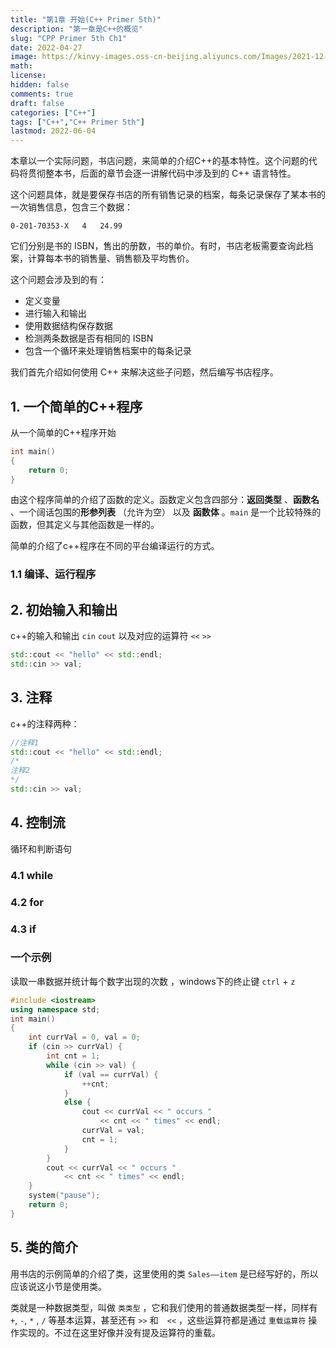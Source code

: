 ```yaml
---
title: "第1章 开始(C++ Primer 5th)"
description: "第一章是C++的概览"
slug: "CPP Primer 5th Ch1"
date: 2022-04-27
image: https://kinvy-images.oss-cn-beijing.aliyuncs.com/Images/2021-12-25.jpg
math: 
license: 
hidden: false
comments: true
draft: false	
categories: ["C++"]
tags: ["C++","C++ Primer 5th"]
lastmod: 2022-06-04
---
```






本章以一个实际问题，书店问题，来简单的介绍C++的基本特性。这个问题的代码将贯彻整本书，后面的章节会逐一讲解代码中涉及到的 C++ 语言特性。

这个问题具体，就是要保存书店的所有销售记录的档案，每条记录保存了某本书的一次销售信息，包含三个数据：

```
0-201-70353-X	4	24.99
```

它们分别是书的 ISBN，售出的册数，书的单价。有时，书店老板需要查询此档案，计算每本书的销售量、销售额及平均售价。

这个问题会涉及到的有：

- 定义变量
- 进行输入和输出
- 使用数据结构保存数据
- 检测两条数据是否有相同的 ISBN
- 包含一个循环来处理销售档案中的每条记录

我们首先介绍如何使用 C++ 来解决这些子问题，然后编写书店程序。

## 1. 一个简单的C++程序

从一个简单的C++程序开始

```c++
int main()
{
    return 0;
}
```

由这个程序简单的介绍了函数的定义。函数定义包含四部分：**返回类型** 、**函数名** 、一个阔话包围的**形参列表** （允许为空） 以及 **函数体** 。`main` 是一个比较特殊的函数，但其定义与其他函数是一样的。

简单的介绍了c++程序在不同的平台编译运行的方式。



### 1.1 编译、运行程序





## 2. 初始输入和输出

c++的输入和输出 `cin` `cout` 以及对应的运算符 `<<` `>>`

```c++
std::cout << "hello" << std::endl;
std::cin >> val;
```



## 3. 注释

c++的注释两种：

```c++
//注释1
std::cout << "hello" << std::endl;
/*
注释2
*/
std::cin >> val;
```



## 4. 控制流

循环和判断语句

### 4.1 while



### 4.2  for



### 4.3 if



### 一个示例

读取一串数据并统计每个数字出现的次数 ，windows下的终止键 `ctrl` + `z` 

```c++
#include <iostream>
using namespace std;
int main()
{
	int currVal = 0, val = 0;
	if (cin >> currVal) {
		int cnt = 1;
		while (cin >> val) {
			if (val == currVal) {
				++cnt;
			}
			else {
				cout << currVal << " occurs "
					<< cnt << " times" << endl;
				currVal = val;
				cnt = 1;
			}
		}
		cout << currVal << " occurs "
			<< cnt << " times" << endl;
	}
	system("pause");
	return 0;
}
```



## 5. 类的简介

用书店的示例简单的介绍了类，这里使用的类 `Sales——item` 是已经写好的，所以应该说这小节是使用类。

类就是一种数据类型，叫做 `类类型` ，它和我们使用的普通数据类型一样，同样有 `+`, `-`, `*` , `/` 等基本运算，甚至还有 `>>` 和　`<<` ，这些运算符都是通过 `重载运算符` 操作实现的。不过在这里好像并没有提及运算符的重载。







